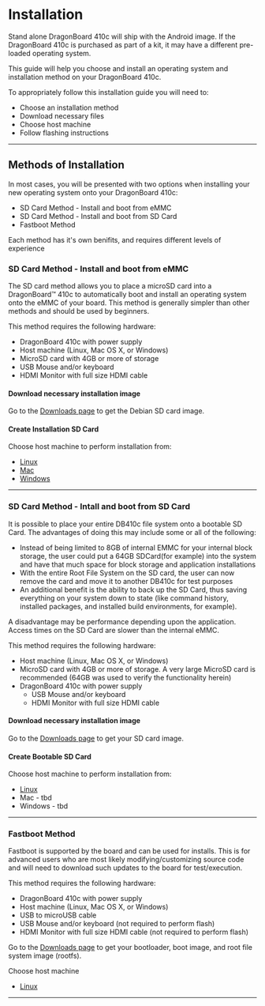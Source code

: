 # Installation

Stand alone DragonBoard 410c will ship with the Android image. If the DragonBoard 410c is purchased as part of a kit, it may have a different pre-loaded operating system.

This guide will help you choose and install an operating system and installation method on your DragonBoard 410c.

To appropriately follow this installation guide you will need to:

- Choose an installation method
- Download necessary files
- Choose host machine
- Follow flashing instructions

***

## Methods of Installation

In most cases, you will be presented with two options when installing your new operating system onto your DragonBoard 410c:

- SD Card Method - Install and boot from eMMC
- SD Card Method - Install and boot from SD Card
- Fastboot Method

Each method has it's own benifits, and requires different levels of experience

### SD Card Method - Install and boot from eMMC

The SD card method allows you to place a microSD card into a DragonBoard™ 410c to automatically boot and install an operating system onto the eMMC of your board. This method is generally simpler than other methods and should be used by beginners.

This method requires the following hardware:

- DragonBoard 410c with power supply
- Host machine (Linux, Mac OS X, or Windows)
- MicroSD card with 4GB or more of storage
- USB Mouse and/or keyboard
- HDMI Monitor with full size HDMI cable

#### Download necessary installation image
Go to the [Downloads page](../Downloads/README.md) to get the Debian SD card image.

#### Create Installation SD Card
Choose host machine to perform installation from:

- [Linux](LinuxSD.md)
- [Mac](MacSD.md)
- [Windows](WindowsSD.md)

***

### SD Card Method - Intall and boot from SD Card
It is possible to place your entire DB410c file system onto a bootable SD Card.  The advantages of doing this may include some or all of the following:

- Instead of being limited to 8GB of internal EMMC for your internal block storage, the user could put a 64GB SDCard(for example) into the system and have that much space for block storage and application installations
- With the entire Root File System on the SD card, the user can now remove the card and move it to another DB410c for test purposes
- An additional benefit is the ability to back up the SD Card, thus saving everything on your system down to state (like command history, installed packages, and installed build environments, for example).

A disadvantage may be performance depending upon the application. Access times on the SD Card are slower than the internal eMMC.

This method requires the following hardware:

- Host machine (Linux, Mac OS X, or Windows)
- MicroSD card with 4GB or more of storage.  A very large MicroSD card is recommended (64GB was used to verify the functionality herein)
- DragonBoard 410c with power supply
     - USB Mouse and/or keyboard
     - HDMI Monitor with full size HDMI cable

#### Download necessary installation image
Go to the [Downloads page](../Downloads/README.md) to get your SD card image.

#### Create Bootable SD Card
Choose host machine to perform installation from:

- [Linux](LinuxSDBoot.md)
- Mac - tbd
- Windows - tbd
***

### Fastboot Method

Fastboot is supported by the board and can be used for installs. This is for advanced users who are most likely modifying/customizing source code and will need to download such updates to the board for test/execution.

This method requires the following hardware:

- DragonBoard 410c with power supply
- Host machine (Linux, Mac OS X, or Windows)
- USB to microUSB cable
- USB Mouse and/or keyboard (not required to perform flash)
- HDMI Monitor with full size HDMI cable (not required to perform flash)

Go to the [Downloads page](../Downloads/README.md) to get your bootloader, boot image, and root file system image (rootfs).

Choose host machine

- [Linux](LinuxFastboot.md)

***

